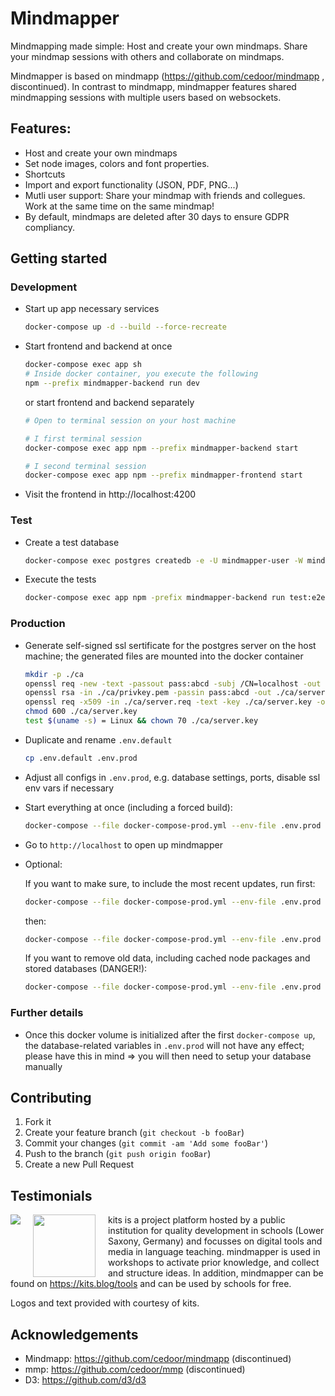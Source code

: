 # Mindmapper

Mindmapping made simple: Host and create your own mindmaps. Share your mindmap sessions with others and collaborate on mindmaps.

Mindmapper is based on mindmapp (https://github.com/cedoor/mindmapp , discontinued). In contrast to mindmapp, mindmapper features shared mindmapping sessions with multiple users based on websockets.

## Features:

-   Host and create your own mindmaps
-   Set node images, colors and font properties.
-   Shortcuts
-   Import and export functionality (JSON, PDF, PNG...)
-   Mutli user support: Share your mindmap with friends and collegues. Work at the same time on the same mindmap!
-   By default, mindmaps are deleted after 30 days to ensure GDPR compliancy.

## Getting started

### Development

-   Start up app necessary services

    ```bash
    docker-compose up -d --build --force-recreate
    ```

-   Start frontend and backend at once

    ```bash
    docker-compose exec app sh
    # Inside docker container, you execute the following
    npm --prefix mindmapper-backend run dev
    ```

    or start frontend and backend separately

    ```bash
    # Open to terminal session on your host machine

    # I first terminal session
    docker-compose exec app npm --prefix mindmapper-backend start

    # I second terminal session
    docker-compose exec app npm --prefix mindmapper-frontend start
    ```

-   Visit the frontend in http://localhost:4200

### Test

-   Create a test database

    ```bash
    docker-compose exec postgres createdb -e -U mindmapper-user -W mindmapper-backend-test
    ```

-   Execute the tests

    ```bash
    docker-compose exec app npm -prefix mindmapper-backend run test:e2e
    ```

### Production

-   Generate self-signed ssl sertificate for the postgres server on the host machine; the generated files are mounted into the docker container

    ```bash
    mkdir -p ./ca
    openssl req -new -text -passout pass:abcd -subj /CN=localhost -out ./ca/server.req -keyout ./ca/privkey.pem
    openssl rsa -in ./ca/privkey.pem -passin pass:abcd -out ./ca/server.key
    openssl req -x509 -in ./ca/server.req -text -key ./ca/server.key -out ./ca/server.crt
    chmod 600 ./ca/server.key
    test $(uname -s) = Linux && chown 70 ./ca/server.key
    ```

-   Duplicate and rename `.env.default`

    ```bash
    cp .env.default .env.prod
    ```

-   Adjust all configs in `.env.prod`, e.g. database settings, ports, disable ssl env vars if necessary

-   Start everything at once (including a forced build):

    ```bash
    docker-compose --file docker-compose-prod.yml --env-file .env.prod up -d --build --force-recreate
    ```

-   Go to `http://localhost` to open up mindmapper
- Optional:

    If you want to make sure, to include the most recent updates, run first:

    ```bash
    docker-compose --file docker-compose-prod.yml --env-file .env.prod build --no-cache
    ```

    then:

    ```bash
    docker-compose --file docker-compose-prod.yml --env-file .env.prod up -d --force-recreate
    ```

    If you want to remove old data, including cached node packages and stored databases (DANGER!):

    ```bash
    docker-compose --file docker-compose-prod.yml --env-file .env.prod down -v
    ```

### Further details

-   Once this docker volume is initialized after the first `docker-compose up`, the database-related variables in `.env.prod` will not have any effect; please have this in mind => you will then need to setup your database manually

## Contributing

1. Fork it
2. Create your feature branch (`git checkout -b fooBar`)
3. Commit your changes (`git commit -am 'Add some fooBar'`)
4. Push to the branch (`git push origin fooBar`)
5. Create a new Pull Request

## Testimonials

<img src="https://www.nibis.de/img/nlq-medienbildung.png" align="left" style="margin-right:20px">
<img src="https://kits.blog/wp-content/uploads/2021/03/kits_logo.svg" width=100px align="left" style="margin-right:20px">

kits is a project platform hosted by a public institution for quality
development in schools (Lower Saxony, Germany) and focusses on digital tools
and media in language teaching. mindmapper is used in workshops to activate
prior knowledge, and collect and structure ideas. In addition, mindmapper can
be found on https://kits.blog/tools and can be used by schools for free.

Logos and text provided with courtesy of kits.

## Acknowledgements

-   Mindmapp: https://github.com/cedoor/mindmapp (discontinued)
-   mmp: https://github.com/cedoor/mmp (discontinued)
-   D3: https://github.com/d3/d3

